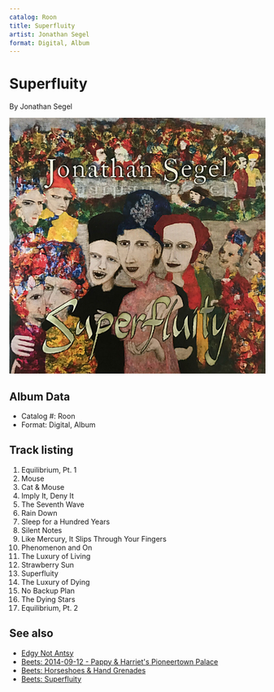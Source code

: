 ```yaml
---
catalog: Roon
title: Superfluity
artist: Jonathan Segel
format: Digital, Album
---
```


# Superfluity

By Jonathan Segel

![](../../assets/albumcovers/Jonathan_Segel-Superfluity.png)

## Album Data

- Catalog #: Roon
- Format: Digital, Album


## Track listing


1. Equilibrium, Pt. 1
2. Mouse
3. Cat & Mouse
4. Imply It, Deny It
5. The Seventh Wave
6. Rain Down
7. Sleep for a Hundred Years
8. Silent Notes
9. Like Mercury, It Slips Through Your Fingers
10. Phenomenon and On
11. The Luxury of Living
12. Strawberry Sun
13. Superfluity
14. The Luxury of Dying
15. No Backup Plan
16. The Dying Stars
17. Equilibrium, Pt. 2


## See also

- [Edgy Not Antsy](Edgy_Not_Antsy.md)
- [Beets: 2014-09-12 - Pappy & Harriet's Pioneertown Palace](../../Beets/Jonathan_Segel/2014-09-12_-_Pappy_and_Harriets_Pioneertown_Palace.md)
- [Beets: Horseshoes & Hand Grenades](../../Beets/Jonathan_Segel/Horseshoes_and_Hand_Grenades.md)
- [Beets: Superfluity](../../Beets/Jonathan_Segel/Superfluity.md)

